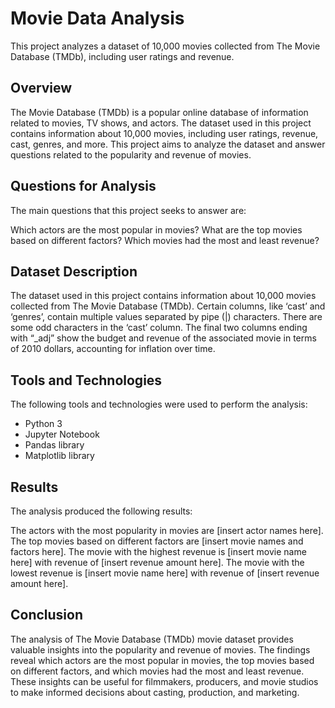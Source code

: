 # Movie Data Analysis
This project analyzes a dataset of 10,000 movies collected from The Movie Database (TMDb), including user ratings and revenue.

## Overview
The Movie Database (TMDb) is a popular online database of information related to movies, TV shows, and actors. The dataset used in this project contains information about 10,000 movies, including user ratings, revenue, cast, genres, and more. This project aims to analyze the dataset and answer questions related to the popularity and revenue of movies.

## Questions for Analysis
The main questions that this project seeks to answer are:

Which actors are the most popular in movies?
What are the top movies based on different factors?
Which movies had the most and least revenue?
## Dataset Description
The dataset used in this project contains information about 10,000 movies collected from The Movie Database (TMDb). Certain columns, like ‘cast’ and ‘genres’, contain multiple values separated by pipe (|) characters. There are some odd characters in the ‘cast’ column. The final two columns ending with “_adj” show the budget and revenue of the associated movie in terms of 2010 dollars, accounting for inflation over time.

## Tools and Technologies
The following tools and technologies were used to perform the analysis:

- Python 3
- Jupyter Notebook
- Pandas library
- Matplotlib library
## Results
The analysis produced the following results:

The actors with the most popularity in movies are [insert actor names here].
The top movies based on different factors are [insert movie names and factors here].
The movie with the highest revenue is [insert movie name here] with revenue of [insert revenue amount here]. The movie with the lowest revenue is [insert movie name here] with revenue of [insert revenue amount here].
## Conclusion
The analysis of The Movie Database (TMDb) movie dataset provides valuable insights into the popularity and revenue of movies. The findings reveal which actors are the most popular in movies, the top movies based on different factors, and which movies had the most and least revenue. These insights can be useful for filmmakers, producers, and movie studios to make informed decisions about casting, production, and marketing.
